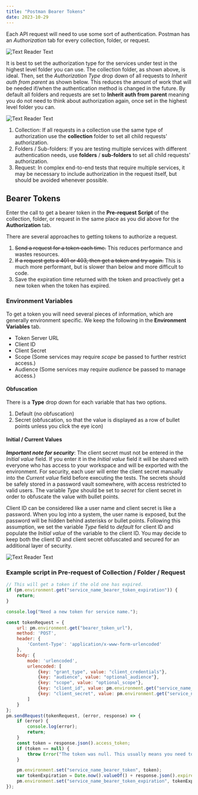 ```yaml
---
title: "Postman Bearer Tokens"
date: 2023-10-29
---
```


Each API request will need to use some sort of authentication. Postman has an *Authorization* tab for every collection, folder, or request. 

![Text Reader Text](https://rolandchristensen.github.io/developer-journal/images/2023-10-28-postman-authentication-collection-folder-authorization-tab.png "Postman Collection Authorization Tab")

It is best to set the authorization type for the services under test in the highest level folder you can use. The collection folder, as shown above, is ideal. Then, set the *Authorization Type* drop down of all requests to *Inherit auth from parent* as shown below. This reduces the amount of work that will be needed if/when the authentication method is changed in the future. By default all folders and requests are set to **Inherit auth from parent** meaning you do not need to think about authorization again, once set in the highest level folder you can.

![Text Reader Text](https://rolandchristensen.github.io/developer-journal/images/2023-10-28-postman-authentication-request-inheriting-from-collection.png "Postman Request Inheriting Collection Authorization")

1. Collection: If all requests in a collection use the same type of authorization use the **collection** folder to set all child requests' authorization.
2. Folders / Sub-folders: If you are testing multiple services with different authentication needs, use **folders** / **sub-folders** to set all child requests' authorization.
3. Request: In complex end-to-end tests that require multiple services, it may be necessary to include authorization in the request itself, but should be avoided whenever possible. 

## Bearer Tokens
Enter the call to get a bearer token in the **Pre-request Script** of the collection, folder, or request in the same place as you did above for the **Authorization** tab. 

There are several approaches to getting tokens to authorize a request.
1. ~~Send a request for a token each time.~~ This reduces performance and wastes resources.
2. ~~If a request gets a 401 or 403, then get a token and try again.~~ This is much more performant, but is slower than below and more difficult to code.
3. Save the expiration time returned with the token and proactively get a new token when the token has expired.

### Environment Variables
To get a token you will need several pieces of information, which are generally environment specific. We keep the following in the **Environment Variables** tab.

* Token Server URL
* Client ID
* Client Secret
* Scope (Some services may require *scope* be passed to further restrict access.)
* Audience (Some services may require *audience* be passed to manage access.)

#### Obfuscation
There is a **Type** drop down for each variable that has two options.
1. Default (no obfuscation)
2. Secret (obfuscation, so that the value is displayed as a row of bullet points unless you click the eye icon)

#### Initial / Current Values
***Important note for security***: The client secret must not be entered in the *Initial value* field. If you enter it in the *Initial value* field it will be shared with everyone who has access to your workspace and will be exported with the environment. For security, each user will enter the client secret manually into the *Current value* field before executing the tests. The secrets should be safely stored in a password vault somewhere, with access restricted to valid users. The variable *Type* should be set to *secret* for client secret in order to obfuscate the value with bullet points. 

Client ID can be considered like a user name and client secret is like a password. When you log into a system, the user name is exposed, but the password will be hidden behind asterisks or bullet points. Following this assumption, we set the variable *Type* field to *default* for client ID and populate the *Initial value* of the variable to the client ID. You may decide to keep both the client ID and client secret obfuscated and secured for an additional layer of security.

![Text Reader Text](https://rolandchristensen.github.io/developer-journal/images/2023-10-28-postman-authentication-bearer-tokens.png "Example Postman Environment")

### Example script in Pre-request of Collection / Folder / Request
```Javascript
// This will get a token if the old one has expired.
if (pm.environment.get("service_name_bearer_token_expiration")) {
    return;
}

console.log("Need a new token for service name.");

const tokenRequest = {
    url: pm.environment.get("bearer_token_url"),
    method: 'POST',
    header: {
        'Content-Type': 'application/x-www-form-urlencoded'
    },
    body: {
        mode: 'urlencoded',
        urlencoded: [
            {key: "grant_type", value: "client_credentials"},
            {key: "audience", value: "optional_audience"},
            {key: "scope", value: "optional_scope"},
            {key: "client_id", value: pm.environment.get("service_name_client_id")},
            {key: "client_secret", value: pm.environment.get("service_name_client_secret")}
        ]
    }
};
pm.sendRequest(tokenRequest, (error, response) => {
    if (error) {
        console.log(error);
        return;
    }
    const token = response.json().access_token;
    if (token == null) {
        throw Error("The token was null. This usually means you need to set the client secret in the environment variables.")
    }

    pm.environment.set("service_name_bearer_token", token);
    var tokenExpiration = Date.now().valueOf() + response.json().expires_in * 1000 - 5000; 
    pm.environment.set("service_name_bearer_token_expiration", tokenExpiration);
});
```

